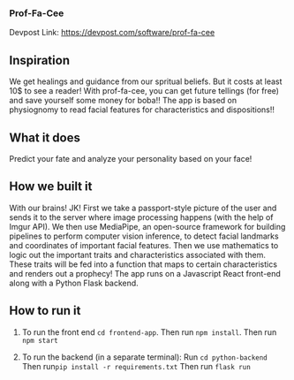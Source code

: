### Prof-Fa-Cee

Devpost Link: https://devpost.com/software/prof-fa-cee

## Inspiration
We get healings and guidance from our spritual beliefs. But it costs at least 10$ to see a reader! With prof-fa-cee, you can get future tellings (for free) and save yourself some money for boba!! The app is based on physiognomy to read facial features for characteristics and dispositions!!

## What it does
Predict your fate and analyze your personality based on your face!

## How we built it
With our brains!
JK!
First we take a passport-style picture of the user and sends it to the server where image processing happens (with the help of Imgur API). We then use MediaPipe, an open-source framework for building pipelines to perform computer vision inference, to detect facial landmarks and coordinates of important facial features. Then we use mathematics to logic out the important traits and characteristics associated with them. These traits will be fed into a function that maps to certain characteristics and renders out a prophecy! The app runs on a Javascript React front-end along with a Python Flask backend. 

## How to run it
1. To run the front end
   `cd frontend-app`.
   Then run `npm install`.
   Then run `npm start`

3. To run the backend (in a separate terminal):
  Run `cd python-backend`
    Then run`pip install -r requirements.txt`
   Then run `flask run`
